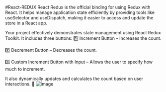 #React-REDUX
React Redux is the official binding for using Redux with React. It helps manage application state efficiently by providing tools like useSelector and useDispatch, making it easier to access and update the store in a React app.

Your project effectively demonstrates state management using React Redux Toolkit. It includes three buttons:
1️⃣ Increment Button – Increases the count.

2️⃣ Decrement Button – Decreases the count.

3️⃣ Custom Increment Button with Input – Allows the user to specify how much to increment.

It also dynamically updates and calculates the count based on user interactions. 🚀
![image](https://github.com/user-attachments/assets/0b1e05b3-b263-4d8c-a033-5d199d6c67f4)
